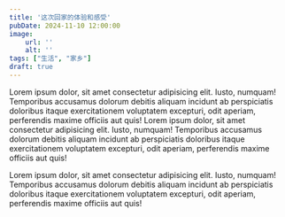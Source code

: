 ```yaml
---
title: '这次回家的体验和感受'
pubDate: 2024-11-10 12:00:00
image:
    url: ''
    alt: ''
tags: ["生活", "家乡"]
draft: true
---
```


<!-- 爷爷的离世实在有点太匆忙了，以至于我完全没反应过来。如今的我实在不敢过多的回忆爷爷，因为回忆一到深处、记忆一旦飘回到童年就会忍不住的落泪，无法控制。

且更不敢多去想奶奶，想到她如今只能孤独一人，我便如心绞了一般痛楚。`莫去想，莫去想，往前看，莫要自怨莫要难过...` -->

Lorem ipsum dolor, sit amet consectetur adipisicing elit. Iusto, numquam! Temporibus accusamus dolorum debitis aliquam incidunt ab perspiciatis doloribus itaque exercitationem voluptatem excepturi, odit aperiam, perferendis maxime officiis aut quis! Lorem ipsum dolor, sit amet consectetur adipisicing elit. Iusto, numquam! Temporibus accusamus dolorum debitis aliquam incidunt ab perspiciatis doloribus itaque exercitationem voluptatem excepturi, odit aperiam, perferendis maxime officiis aut quis!

Lorem ipsum dolor, sit amet consectetur adipisicing elit. Iusto, numquam! Temporibus accusamus dolorum debitis aliquam incidunt ab perspiciatis doloribus itaque exercitationem voluptatem excepturi, odit aperiam, perferendis maxime officiis aut quis!
